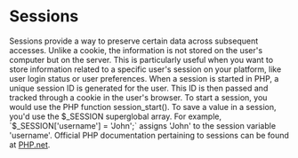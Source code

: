 # Sessions

Sessions provide a way to preserve certain data across subsequent accesses. Unlike a cookie, the information is not stored on the user's computer but on the server. This is particularly useful when you want to store information related to a specific user's session on your platform, like user login status or user preferences. When a session is started in PHP, a unique session ID is generated for the user. This ID is then passed and tracked through a cookie in the user's browser. To start a session, you would use the PHP function session_start(). To save a value in a session, you'd use the $_SESSION superglobal array. For example, `$_SESSION['username'] = 'John';` assigns 'John' to the session variable 'username'. Official PHP documentation pertaining to sessions can be found at [PHP.net](https://www.php.net/manual/en/book.session.php).